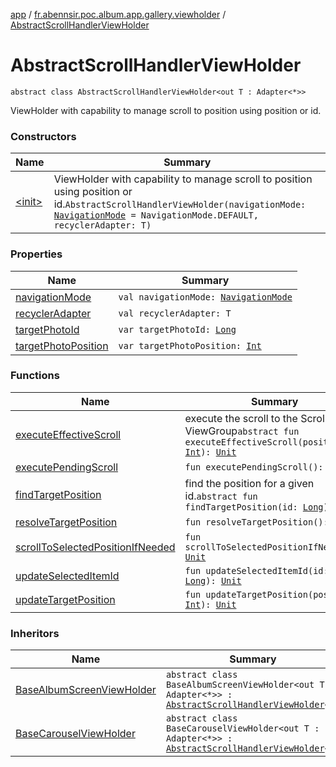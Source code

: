 [app](../../index.md) / [fr.abennsir.poc.album.app.gallery.viewholder](../index.md) / [AbstractScrollHandlerViewHolder](./index.md)

# AbstractScrollHandlerViewHolder

`abstract class AbstractScrollHandlerViewHolder<out T : Adapter<*>>`

ViewHolder with capability to manage scroll to position using position or id.

### Constructors

| Name | Summary |
|---|---|
| [&lt;init&gt;](-init-.md) | ViewHolder with capability to manage scroll to position using position or id.`AbstractScrollHandlerViewHolder(navigationMode: `[`NavigationMode`](../../fr.abennsir.poc.album.app.gallery.data/-navigation-mode/index.md)` = NavigationMode.DEFAULT, recyclerAdapter: T)` |

### Properties

| Name | Summary |
|---|---|
| [navigationMode](navigation-mode.md) | `val navigationMode: `[`NavigationMode`](../../fr.abennsir.poc.album.app.gallery.data/-navigation-mode/index.md) |
| [recyclerAdapter](recycler-adapter.md) | `val recyclerAdapter: T` |
| [targetPhotoId](target-photo-id.md) | `var targetPhotoId: `[`Long`](https://kotlinlang.org/api/latest/jvm/stdlib/kotlin/-long/index.html) |
| [targetPhotoPosition](target-photo-position.md) | `var targetPhotoPosition: `[`Int`](https://kotlinlang.org/api/latest/jvm/stdlib/kotlin/-int/index.html) |

### Functions

| Name | Summary |
|---|---|
| [executeEffectiveScroll](execute-effective-scroll.md) | execute the scroll to the Scrollable ViewGroup`abstract fun executeEffectiveScroll(position: `[`Int`](https://kotlinlang.org/api/latest/jvm/stdlib/kotlin/-int/index.html)`): `[`Unit`](https://kotlinlang.org/api/latest/jvm/stdlib/kotlin/-unit/index.html) |
| [executePendingScroll](execute-pending-scroll.md) | `fun executePendingScroll(): `[`Unit`](https://kotlinlang.org/api/latest/jvm/stdlib/kotlin/-unit/index.html) |
| [findTargetPosition](find-target-position.md) | find the position for a given id.`abstract fun findTargetPosition(id: `[`Long`](https://kotlinlang.org/api/latest/jvm/stdlib/kotlin/-long/index.html)`): `[`Int`](https://kotlinlang.org/api/latest/jvm/stdlib/kotlin/-int/index.html)`?` |
| [resolveTargetPosition](resolve-target-position.md) | `fun resolveTargetPosition(): `[`Unit`](https://kotlinlang.org/api/latest/jvm/stdlib/kotlin/-unit/index.html) |
| [scrollToSelectedPositionIfNeeded](scroll-to-selected-position-if-needed.md) | `fun scrollToSelectedPositionIfNeeded(): `[`Unit`](https://kotlinlang.org/api/latest/jvm/stdlib/kotlin/-unit/index.html) |
| [updateSelectedItemId](update-selected-item-id.md) | `fun updateSelectedItemId(id: `[`Long`](https://kotlinlang.org/api/latest/jvm/stdlib/kotlin/-long/index.html)`): `[`Unit`](https://kotlinlang.org/api/latest/jvm/stdlib/kotlin/-unit/index.html) |
| [updateTargetPosition](update-target-position.md) | `fun updateTargetPosition(position: `[`Int`](https://kotlinlang.org/api/latest/jvm/stdlib/kotlin/-int/index.html)`): `[`Unit`](https://kotlinlang.org/api/latest/jvm/stdlib/kotlin/-unit/index.html) |

### Inheritors

| Name | Summary |
|---|---|
| [BaseAlbumScreenViewHolder](../-base-album-screen-view-holder/index.md) | `abstract class BaseAlbumScreenViewHolder<out T : Adapter<*>> : `[`AbstractScrollHandlerViewHolder`](./index.md)`<T>` |
| [BaseCarouselViewHolder](../-base-carousel-view-holder/index.md) | `abstract class BaseCarouselViewHolder<out T : Adapter<*>> : `[`AbstractScrollHandlerViewHolder`](./index.md)`<T>` |
